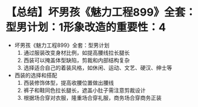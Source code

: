 # 【总结】坏男孩《魅力工程899》全套：型男计划：1形象改造的重要性：4

-   坏男孩《魅力工程899》全套：型男计划
    1.  通过服装改变身材比例，如提高腰线拉长腿长
    2.  西装可以掩盖体型缺陷，剪裁和内部结构复杂
    3.  选择适合自己的着装风格，如休闲、运动、文艺、硬汉、绅士等
-   西装的选择和搭配
    1.  西装修饰体型，提高收腰位置做出腰线
    2.  裤子和鞋同色拉长腿长，遮盖小肚子需注意剪裁设计
    3.  根据场合穿对衣服，隆重场合穿礼服，商务场合穿商务正装